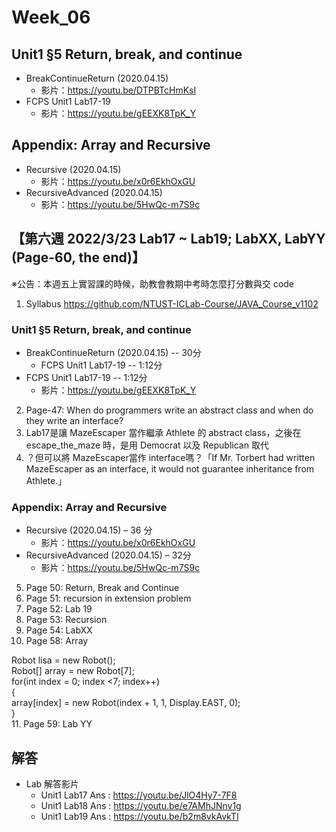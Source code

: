# Week_06

## Unit1 §5 Return, break, and continue
   * BreakContinueReturn (2020.04.15) 
      * 影片：https://youtu.be/DTPBTcHmKsI
   * FCPS Unit1 Lab17-19
      * 影片：https://youtu.be/gEEXK8TpK_Y
      
## Appendix: Array and Recursive
   * Recursive (2020.04.15) 
      * 影片：https://youtu.be/x0r6EkhOxGU
   * RecursiveAdvanced (2020.04.15) 
      * 影片：https://youtu.be/5HwQc-m7S9c

## 【第六週 2022/3/23 Lab17 ~ Lab19; LabXX, LabYY (Page-60, the end)】

※公告：本週五上實習課的時候，助教會教期中考時怎麼打分數與交 code 

1.	Syllabus https://github.com/NTUST-ICLab-Course/JAVA_Course_v1102
### Unit1 §5 Return, break, and continue
  * BreakContinueReturn (2020.04.15) -- 30分
    * FCPS Unit1 Lab17-19 -- 1:12分
  * FCPS Unit1 Lab17-19 -- 1:12分 
    * 影片：https://youtu.be/gEEXK8TpK_Y 
2.	Page-47: When do programmers write an abstract class and when do they write an interface?
3.	Lab17是讓 MazeEscaper 當作繼承 Athlete 的 abstract class，之後在 escape_the_maze  時，是用 Democrat 以及 Republican 取代
4.	？但可以將 MazeEscaper當作 interface嗎？「If Mr. Torbert had written MazeEscaper as an interface, it would not guarantee inheritance from Athlete.」

### Appendix: Array and Recursive
  * Recursive (2020.04.15) – 36 分
    * 影片：https://youtu.be/x0r6EkhOxGU
  * RecursiveAdvanced (2020.04.15) – 32分
    * 影片：https://youtu.be/5HwQc-m7S9c
5.	Page 50: Return, Break and Continue
6.	Page 51: recursion in extension problem
7.	Page 52: Lab 19
8.	Page 53: Recursion
9.	Page 54: LabXX
10.	Page 58: Array

Robot lisa = new Robot();<br>
Robot[] array = new Robot[7];<br>
for(int index = 0; index <7; index++)<br>
{<br>
  array[index] = new Robot(index + 1, 1, Display.EAST, 0);<br>
}<br>
11.	Page 59: Lab YY

## 解答
  * Lab 解答影片
      * Unit1 Lab17 Ans : https://youtu.be/JlO4Hy7-7F8
      * Unit1 Lab18 Ans : https://youtu.be/e7AMhJNnv1g
      * Unit1 Lab19 Ans : https://youtu.be/b2m8vkAvkTI
